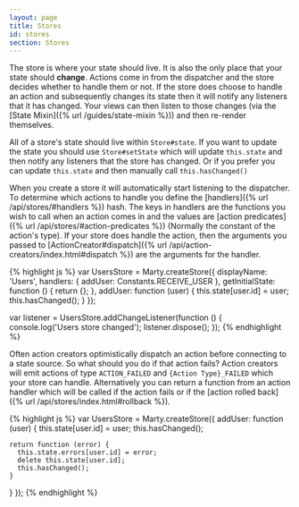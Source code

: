 ```yaml
---
layout: page
title: Stores
id: stores
section: Stores
---
```


The store is where your state should live. It is also the only place that your state should **change**. Actions come in from the dispatcher and the store  decides whether to handle them or not. If the store does choose to handle an action and subsequently changes its state then it will notify any listeners that it has changed. Your views can then listen to those changes (via the [State Mixin]({% url /guides/state-mixin %})) and then re-render themselves.

All of a store's state should live within ``Store#state``. If you want to update the state you should use ``Store#setState`` which will update ``this.state`` and then notify any listeners that the store has changed. Or if you prefer you can update ``this.state`` and then manually call ``this.hasChanged()``

When you create a store it will automatically start listening to the dispatcher. To determine which actions to handle you define the [handlers]({% url /api/stores/#handlers %}) hash. The keys in handlers are the functions you wish to call when an action comes in and the values are [action predicates]({% url /api/stores/#action-predicates %}) (Normally the constant of the action's type). If your store does handle the action, then the arguments you passed to [ActionCreator#dispatch]({% url /api/action-creators/index.html#dispatch %}) are the arguments for the handler.

{% highlight js %}
var UsersStore = Marty.createStore({
  displayName: 'Users',
  handlers: {
    addUser: Constants.RECEIVE_USER
  },
  getInitialState: function () {
    return {};
  },
  addUser: function (user) {
    this.state[user.id] = user;
    this.hasChanged();
  }
});

var listener = UsersStore.addChangeListener(function () {
  console.log('Users store changed');
  listener.dispose();
});
{% endhighlight %}

Often action creators optimistically dispatch an action before connecting to a state source. So what should you do if that action fails? Action creators will emit actions of  type ``ACTION_FAILED`` and ``{Action Type}_FAILED`` which your store can handle. Alternatively you can return a function from an action handler which will be called if the action fails or if the [action rolled back]({% url /api/stores/index.html#rollback %}).

{% highlight js %}
var UsersStore = Marty.createStore({
  addUser: function (user) {
    this.state[user.id] = user;
    this.hasChanged();

    return function (error) {
      this.state.errors[user.id] = error;
      delete this.state[user.id];
      this.hasChanged();
    }
  }
});
{% endhighlight %}
